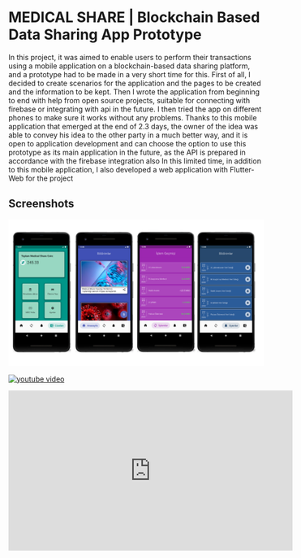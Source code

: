 # MEDICAL SHARE | Blockchain Based Data Sharing App Prototype

In this project, it was aimed to enable users to perform their transactions using a mobile application on a blockchain-based data sharing platform, and a prototype had to be made in a very short time for this.
First of all, I decided to create scenarios for the application and the pages to be created and the information to be kept. Then I wrote the application from beginning to end with help from open source projects, suitable for connecting with firebase or integrating with api in the future. I then tried the app on different phones to make sure it works without any problems.
Thanks to this mobile application that emerged at the end of 2.3 days, the owner of the idea was able to convey his idea to the other party in a much better way, and it is open to application development and can choose the option to use this prototype as its main application in the future, as the API is prepared in accordance with the firebase integration also In this limited time, in addition to this mobile application, I also developed a web application with Flutter-Web for the project

## Screenshots
![pages](https://github.com/hakanbakacak/MedicalShareMobile/blob/master/assets/pages.png)

[![youtube video](https://img.youtube.com/vi/jkPLZepu2FY/0.jpg)](https://www.youtube.com/watch?v=jkPLZepu2FY)

<iframe width="560" height="315" src="https://www.youtube.com/embed/jkPLZepu2FY" frameborder="0" allow="accelerometer; autoplay; clipboard-write; encrypted-media; gyroscope; picture-in-picture" allowfullscreen></iframe>
